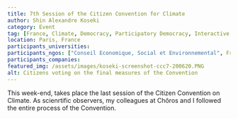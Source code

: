 ```yaml
---
title: 7th Session of the Citizen Convention for Climate
author: Shin Alexandre Koseki
category: Event
tag: [France, Climate, Democracy, Participatory Democracy, Interactive Democracy, Citizen Participation, Citizens, Environement, Sustainability, Transition, Ecology, Climate Change, Green Gas, Work, Production, Agriculture, Economy, Society]
location: Paris, France
participants_universities: 
participants_ngos: ["Conseil Economique, Social et Environnemental", French Government]
participants_companies: 
featured_img: /assets/images/koseki-screenshot-ccc7-200620.PNG
alt: Citizens voting on the final measures of the Convention
---
```

This week-end, takes place the last session of the Citizen Convention on Climate. As scienrtific observers, my colleagues at Chôros and I followed the entire process of the Convention.  
